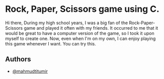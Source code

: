 
# Rock, Paper, Scissors game using C.

Hi there, 
During my high school years, I was a big fan of the Rock-Paper-Scissors game and played it often with my friends. It occurred to me that it would be great to have a computer version of the game, so I took it upon myself to create one. Now, even when I'm on my own, I can enjoy playing this game whenever I want. You can try this.



## Authors

- [@mahmudtitumir](https://www.github.com/mahmudtitumir)

